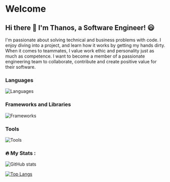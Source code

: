 # Welcome 


## Hi there 👋 I'm Thanos, a Software Engineer! :smiley:

I'm passionate about solving technical and business problems with code. I enjoy diving into a project, and learn how it works by getting my hands dirty. When it comes to teammates, I value work ethic and personality just as much as competence.
I want to become a member of a passionate engineering team to collaborate, contribute and create positive value for their software.

### Languages
<img src="https://skillicons.dev/icons?i=cs,ts,python,golang" alt="Languages" />

### Frameworks and Libraries
<img src="https://skillicons.dev/icons?i=dotnet,express,nestjs,react,nextjs" alt="Frameworks" />

### Tools
<img src="https://skillicons.dev/icons?i=linux,bash,vscode,visualstudio,git,docker,postgres,mysql,mongo,redis,rabbitmq,kafka" alt="Tools" />


### :fire: My Stats :
![GitHub stats](https://github-readme-stats.vercel.app/api?username=thanosngplus&show_icons=true&theme=radical)

[![Top Langs](https://github-readme-stats.vercel.app/api/top-langs/?username=thanosngplus&layout=compact&theme=tokyonight)](https://github.com/anuraghazra/github-readme-stats)
